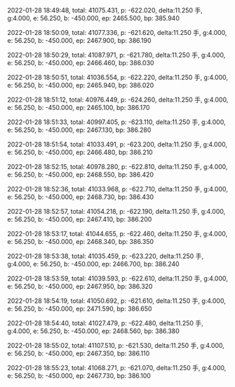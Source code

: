 2022-01-28 18:49:48, total: 41075.431, p: -622.020, delta:11.250 手, g:4.000, e: 56.250, b: -450.000, ep: 2465.500, bp: 385.940

2022-01-28 18:50:09, total: 41077.336, p: -621.620, delta:11.250 手, g:4.000, e: 56.250, b: -450.000, ep: 2467.900, bp: 386.190

2022-01-28 18:50:29, total: 41087.971, p: -621.780, delta:11.250 手, g:4.000, e: 56.250, b: -450.000, ep: 2466.460, bp: 386.030

2022-01-28 18:50:51, total: 41036.554, p: -622.220, delta:11.250 手, g:4.000, e: 56.250, b: -450.000, ep: 2465.940, bp: 386.020

2022-01-28 18:51:12, total: 40976.449, p: -624.260, delta:11.250 手, g:4.000, e: 56.250, b: -450.000, ep: 2465.100, bp: 386.170

2022-01-28 18:51:33, total: 40997.405, p: -623.110, delta:11.250 手, g:4.000, e: 56.250, b: -450.000, ep: 2467.130, bp: 386.280

2022-01-28 18:51:54, total: 41033.491, p: -623.200, delta:11.250 手, g:4.000, e: 56.250, b: -450.000, ep: 2466.480, bp: 386.210

2022-01-28 18:52:15, total: 40978.280, p: -622.810, delta:11.250 手, g:4.000, e: 56.250, b: -450.000, ep: 2468.550, bp: 386.420

2022-01-28 18:52:36, total: 41033.968, p: -622.710, delta:11.250 手, g:4.000, e: 56.250, b: -450.000, ep: 2468.730, bp: 386.430

2022-01-28 18:52:57, total: 41054.218, p: -622.190, delta:11.250 手, g:4.000, e: 56.250, b: -450.000, ep: 2467.410, bp: 386.200

2022-01-28 18:53:17, total: 41044.655, p: -622.460, delta:11.250 手, g:4.000, e: 56.250, b: -450.000, ep: 2468.340, bp: 386.350

2022-01-28 18:53:38, total: 41035.459, p: -623.220, delta:11.250 手, g:4.000, e: 56.250, b: -450.000, ep: 2466.700, bp: 386.240

2022-01-28 18:53:59, total: 41039.593, p: -622.610, delta:11.250 手, g:4.000, e: 56.250, b: -450.000, ep: 2467.950, bp: 386.320

2022-01-28 18:54:19, total: 41050.692, p: -621.610, delta:11.250 手, g:4.000, e: 56.250, b: -450.000, ep: 2471.590, bp: 386.650

2022-01-28 18:54:40, total: 41027.479, p: -622.480, delta:11.250 手, g:4.000, e: 56.250, b: -450.000, ep: 2468.560, bp: 386.380

2022-01-28 18:55:02, total: 41107.510, p: -621.530, delta:11.250 手, g:4.000, e: 56.250, b: -450.000, ep: 2467.350, bp: 386.110

2022-01-28 18:55:23, total: 41068.271, p: -621.070, delta:11.250 手, g:4.000, e: 56.250, b: -450.000, ep: 2467.730, bp: 386.100